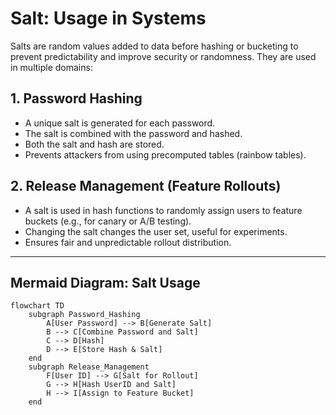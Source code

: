 # Salt: Usage in Systems

Salts are random values added to data before hashing or bucketing to prevent predictability and improve security or randomness. They are used in multiple domains:

## 1. Password Hashing
- A unique salt is generated for each password.
- The salt is combined with the password and hashed.
- Both the salt and hash are stored.
- Prevents attackers from using precomputed tables (rainbow tables).

## 2. Release Management (Feature Rollouts)
- A salt is used in hash functions to randomly assign users to feature buckets (e.g., for canary or A/B testing).
- Changing the salt changes the user set, useful for experiments.
- Ensures fair and unpredictable rollout distribution.

---

## Mermaid Diagram: Salt Usage

```mermaid
flowchart TD
    subgraph Password_Hashing
        A[User Password] --> B[Generate Salt]
        B --> C[Combine Password and Salt]
        C --> D[Hash]
        D --> E[Store Hash & Salt]
    end
    subgraph Release_Management
        F[User ID] --> G[Salt for Rollout]
        G --> H[Hash UserID and Salt]
        H --> I[Assign to Feature Bucket]
    end
```

